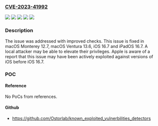 ### [CVE-2023-41992](https://cve.mitre.org/cgi-bin/cvename.cgi?name=CVE-2023-41992)
![](https://img.shields.io/static/v1?label=Product&message=iOS%20and%20iPadOS&color=blue)
![](https://img.shields.io/static/v1?label=Product&message=macOS&color=blue)
![](https://img.shields.io/static/v1?label=Version&message=unspecified%3C%2012.7%20&color=brighgreen)
![](https://img.shields.io/static/v1?label=Version&message=unspecified%3C%2016.7%20&color=brighgreen)
![](https://img.shields.io/static/v1?label=Vulnerability&message=A%20local%20attacker%20may%20be%20able%20to%20elevate%20their%20privileges.%20Apple%20is%20aware%20of%20a%20report%20that%20this%20issue%20may%20have%20been%20actively%20exploited%20against%20versions%20of%20iOS%20before%20iOS%2016.7.&color=brighgreen)

### Description

The issue was addressed with improved checks. This issue is fixed in macOS Monterey 12.7, macOS Ventura 13.6, iOS 16.7 and iPadOS 16.7. A local attacker may be able to elevate their privileges. Apple is aware of a report that this issue may have been actively exploited against versions of iOS before iOS 16.7.

### POC

#### Reference
No PoCs from references.

#### Github
- https://github.com/Ostorlab/known_exploited_vulnerbilities_detectors


